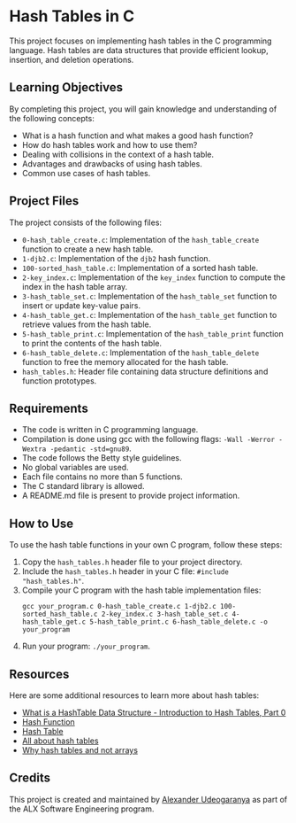 # Hash Tables in C

This project focuses on implementing hash tables in the C programming language. Hash tables are data structures that provide efficient lookup, insertion, and deletion operations.

## Learning Objectives

By completing this project, you will gain knowledge and understanding of the following concepts:

- What is a hash function and what makes a good hash function?
- How do hash tables work and how to use them?
- Dealing with collisions in the context of a hash table.
- Advantages and drawbacks of using hash tables.
- Common use cases of hash tables.

## Project Files

The project consists of the following files:

- `0-hash_table_create.c`: Implementation of the `hash_table_create` function to create a new hash table.
- `1-djb2.c`: Implementation of the `djb2` hash function.
- `100-sorted_hash_table.c`: Implementation of a sorted hash table.
- `2-key_index.c`: Implementation of the `key_index` function to compute the index in the hash table array.
- `3-hash_table_set.c`: Implementation of the `hash_table_set` function to insert or update key-value pairs.
- `4-hash_table_get.c`: Implementation of the `hash_table_get` function to retrieve values from the hash table.
- `5-hash_table_print.c`: Implementation of the `hash_table_print` function to print the contents of the hash table.
- `6-hash_table_delete.c`: Implementation of the `hash_table_delete` function to free the memory allocated for the hash table.
- `hash_tables.h`: Header file containing data structure definitions and function prototypes.

## Requirements

- The code is written in C programming language.
- Compilation is done using gcc with the following flags: `-Wall -Werror -Wextra -pedantic -std=gnu89`.
- The code follows the Betty style guidelines.
- No global variables are used.
- Each file contains no more than 5 functions.
- The C standard library is allowed.
- A README.md file is present to provide project information.

## How to Use

To use the hash table functions in your own C program, follow these steps:

1. Copy the `hash_tables.h` header file to your project directory.
2. Include the `hash_tables.h` header in your C file: `#include "hash_tables.h"`.
3. Compile your C program with the hash table implementation files:
   ```
   gcc your_program.c 0-hash_table_create.c 1-djb2.c 100-sorted_hash_table.c 2-key_index.c 3-hash_table_set.c 4-hash_table_get.c 5-hash_table_print.c 6-hash_table_delete.c -o your_program
   ```
4. Run your program: `./your_program`.

## Resources

Here are some additional resources to learn more about hash tables:

- [What is a HashTable Data Structure - Introduction to Hash Tables, Part 0](https://www.youtube.com/watch?v=MfhjkfocRR0)
- [Hash Function](https://en.wikipedia.org/wiki/Hash_function)
- [Hash Table](https://en.wikipedia.org/wiki/Hash_table)
- [All about hash tables](https://www.cse.yorku.ca/~oz/hash.html)
- [Why hash tables and not arrays](https://www.youtube.com/watch?v=KyUTuwz_b7Q)

## Credits

This project is created and maintained by [Alexander Udeogaranya](https://github.com/Dr-dyrane) as part of the ALX Software Engineering program.
